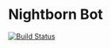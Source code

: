 # Nightborn Bot
[![Build Status](https://travis-ci.org/codingJWilliams/Nightborn.svg?branch=master)](https://travis-ci.org/codingJWilliams/Nightborn)
